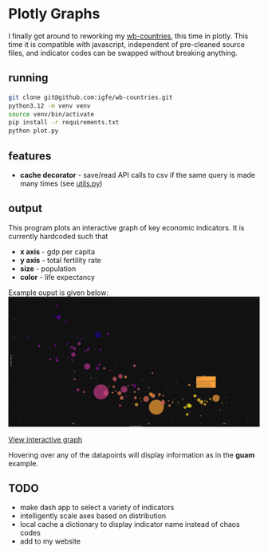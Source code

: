 # Plotly Graphs

I finally got around to reworking my [wb-countries](project), this time in plotly. This time it is compatible with javascript, independent of pre-cleaned source files, and indicator codes can be swapped without breaking anything.

## running
```bash
git clone git@github.com:igfe/wb-countries.git
python3.12 -m venv venv
source venv/bin/activate
pip install -r requirements.txt
python plot.py
```

## features
- **cache decorator** - save/read API calls to csv if the same query is made many times (see [utils.py](./utils.py))

## output
This program plots an interactive graph of key economic indicators. It is currently hardcoded such that
- **x axis** - gdp per capita
- **y axis** - total fertility rate
- **size** - population
- **color** - life expectancy

Example ouput is given below:
![image](image.png)

[View interactive graph](https://ignaz.io/data/world_bank/)

Hovering over any of the datapoints will display information as in the **guam** example.

## TODO
- make dash app to select a variety of indicators
- intelligently scale axes based on distribution
- local cache a dictionary to display indicator name instead of chaos codes
- add to my website
